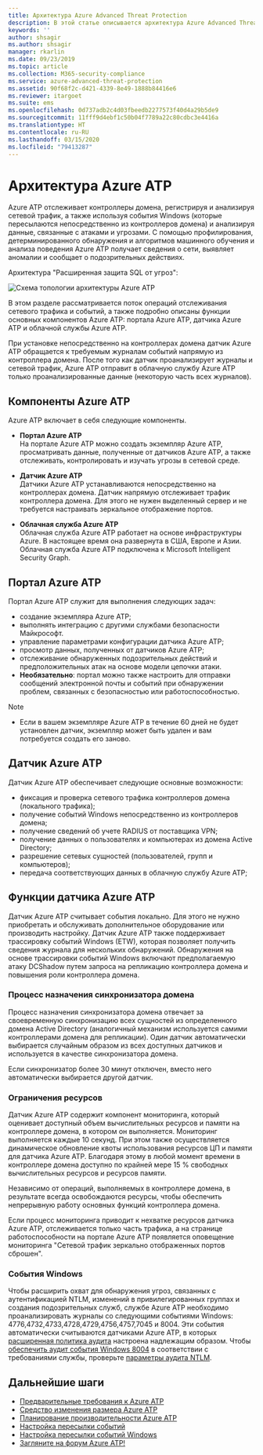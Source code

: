 ```yaml
---
title: Архитектура Azure Advanced Threat Protection
description: В этой статье описывается архитектура Azure Advanced Threat Protection (ATP).
keywords: ''
author: shsagir
ms.author: shsagir
manager: rkarlin
ms.date: 09/23/2019
ms.topic: article
ms.collection: M365-security-compliance
ms.service: azure-advanced-threat-protection
ms.assetid: 90f68f2c-d421-4339-8e49-1888b84416e6
ms.reviewer: itargoet
ms.suite: ems
ms.openlocfilehash: 0d737adb2c4d03fbeedb2277573f40d4a29b5de9
ms.sourcegitcommit: 11fff9d4ebf1c50b04f7789a22c80cdbc3e4416a
ms.translationtype: HT
ms.contentlocale: ru-RU
ms.lasthandoff: 03/15/2020
ms.locfileid: "79413287"
---
```

# <a name="azure-atp-architecture"></a>Архитектура Azure ATP

Azure ATP отслеживает контроллеры домена, регистрируя и анализируя сетевой трафик, а также используя события Windows (которые пересылаются непосредственно из контроллеров домена) и анализируя данные, связанные с атаками и угрозами. С помощью профилирования, детерминированного обнаружения и алгоритмов машинного обучения и анализа поведения Azure ATP получает сведения о сети, выявляет аномалии и сообщает о подозрительных действиях.

Архитектура "Расширенная защита SQL от угроз":

![Схема топологии архитектуры Azure ATP](media/atp-architecture-topology.png)

В этом разделе рассматривается поток операций отслеживания сетевого трафика и событий, а также подробно описаны функции основных компонентов Azure ATP: портала Azure ATP, датчика Azure ATP и облачной службы Azure ATP. 

При установке непосредственно на контроллерах домена датчик Azure ATP обращается к требуемым журналам событий напрямую из контроллера домена. После того как датчик проанализирует журналы и сетевой трафик, Azure ATP отправит в облачную службу Azure ATP только проанализированные данные (некоторую часть всех журналов). 

## <a name="azure-atp-components"></a>Компоненты Azure ATP
Azure ATP включает в себя следующие компоненты.

-   **Портал Azure ATP** <br>
На портале Azure ATP можно создать экземпляр Azure ATP, просматривать данные, полученные от датчиков Azure ATP, а также отслеживать, контролировать и изучать угрозы в сетевой среде.  
-   **Датчик Azure ATP**<br>
Датчики Azure ATP устанавливаются непосредственно на контроллерах домена. Датчик напрямую отслеживает трафик контроллера домена. Для этого не нужен выделенный сервер и не требуется настраивать зеркальное отображение портов.

-   **Облачная служба Azure ATP**<br>
Облачная служба Azure ATP работает на основе инфраструктуры Azure. В настоящее время она развернута в США, Европе и Азии. Облачная служба Azure ATP подключена к Microsoft Intelligent Security Graph. 

## <a name="azure-atp-portal"></a>Портал Azure ATP 
Портал Azure ATP служит для выполнения следующих задач:
- создание экземпляра Azure ATP;
- выполнять интеграцию с другими службами безопасности Майкрософт. 
- управление параметрами конфигурации датчика Azure ATP; 
- просмотр данных, полученных от датчиков Azure ATP;
- отслеживание обнаруженных подозрительных действий и предположительных атак на основе модели цепочки атаки.
- **Необязательно**: портал можно также настроить для отправки сообщений электронной почты и событий при обнаружении проблем, связанных с безопасностью или работоспособностью.

> [!NOTE]
> - Если в вашем экземпляре Azure ATP в течение 60 дней не будет установлен датчик, экземпляр может быть удален и вам потребуется создать его заново.

## <a name="azure-atp-sensor"></a>Датчик Azure ATP
Датчик Azure ATP обеспечивает следующие основные возможности:
- фиксация и проверка сетевого трафика контроллеров домена (локального трафика);
- получение событий Windows непосредственно из контроллеров домена; 
- получение сведений об учете RADIUS от поставщика VPN;
- получение данных о пользователях и компьютерах из домена Active Directory;
- разрешение сетевых сущностей (пользователей, групп и компьютеров);
- передача соответствующих данных в облачную службу Azure ATP;

 
## <a name="azure-atp-sensor-features"></a>Функции датчика Azure ATP

Датчик Azure ATP считывает события локально. Для этого не нужно приобретать и обслуживать дополнительное оборудование или производить настройку. Датчик Azure ATP также поддерживает трассировку событий Windows (ETW), которая позволяет получить сведения журнала для нескольких обнаружений. Обнаружения на основе трассировки событий Windows включают предполагаемую атаку DCShadow путем запроса на репликацию контроллера домена и повышения роли контроллера домена.

### <a name="domain-synchronizer-process"></a>Процесс назначения синхронизатора домена

Процесс назначения синхронизатора домена отвечает за своевременную синхронизацию всех сущностей из определенного домена Active Directory (аналогичный механизм используется самими контроллерами домена для репликации). Один датчик автоматически выбирается случайным образом из всех доступных датчиков и используется в качестве синхронизатора домена. 

Если синхронизатор более 30 минут отключен, вместо него автоматически выбирается другой датчик. 
    
### <a name="resource-limitations"></a>Ограничения ресурсов

Датчик Azure ATP содержит компонент мониторинга, который оценивает доступный объем вычислительных ресурсов и памяти на контроллере домена, в котором он выполняется. Мониторинг выполняется каждые 10 секунд. При этом также осуществляется динамическое обновление квоты использования ресурсов ЦП и памяти для датчика Azure ATP. Благодаря этому в любой момент времени в контроллере домена доступно по крайней мере 15 % свободных вычислительных ресурсов и ресурсов памяти.

Независимо от операций, выполняемых в контроллере домена, в результате всегда освобождаются ресурсы, чтобы обеспечить непрерывную работу основных функций контроллера домена.

Если процесс мониторинга приводит к нехватке ресурсов датчика Azure ATP, отслеживается только часть трафика, а на странице работоспособности на портале Azure ATP появляется оповещение мониторинга "Сетевой трафик зеркально отображенных портов сброшен".

### <a name="windows-events"></a>События Windows

Чтобы расширить охват для обнаружения угроз, связанных с аутентификацией NTLM, изменений в привилегированных группах и создания подозрительных служб, службе Azure ATP необходимо проанализировать журналы со следующими событиями Windows: 4776,4732,4733,4728,4729,4756,4757,7045 и 8004. Эти события автоматически считываются датчиками Azure ATP, в которых [расширенная политика аудита](atp-advanced-audit-policy.md) настроена надлежащим образом. Чтобы [обеспечить аудит события Windows 8004](configure-windows-event-collection.md#ntlm-authentication-using-windows-event-8004) в соответствии с требованиями службы, проверьте [параметры аудита NTLM](https://blogs.technet.microsoft.com/askds/2009/10/08/ntlm-blocking-and-you-application-analysis-and-auditing-methodologies-in-windows-7/).

## <a name="next-steps"></a>Дальнейшие шаги

- [Предварительные требования к Azure ATP](atp-prerequisites.md)
- [Средство изменения размера Azure ATP](https://aka.ms/trisizingtool)
- [Планирование производительности Azure ATP](atp-capacity-planning.md)
- [Настройка пересылки событий](configure-event-forwarding.md)
- [Настройка пересылки событий Windows](configure-event-forwarding.md)
- [Загляните на форум Azure ATP!](https://aka.ms/azureatpcommunity)
